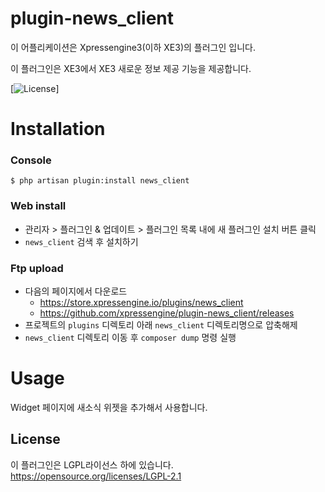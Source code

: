 # plugin-news_client
이 어플리케이션은 Xpressengine3(이하 XE3)의 플러그인 입니다.

이 플러그인은 XE3에서 XE3 새로운 정보 제공 기능을 제공합니다.

[![License](http://img.shields.io/badge/license-GNU%20LGPL-brightgreen.svg)]

# Installation
### Console
```
$ php artisan plugin:install news_client
```

### Web install
- 관리자 > 플러그인 & 업데이트 > 플러그인 목록 내에 새 플러그인 설치 버튼 클릭
- `news_client` 검색 후 설치하기

### Ftp upload
- 다음의 페이지에서 다운로드
    * https://store.xpressengine.io/plugins/news_client
    * https://github.com/xpressengine/plugin-news_client/releases
- 프로젝트의 `plugins` 디렉토리 아래 `news_client` 디렉토리명으로 압축해제
- `news_client` 디렉토리 이동 후 `composer dump` 명령 실행

# Usage
Widget 페이지에 새소식 위젯을 추가해서 사용합니다.

## License
이 플러그인은 LGPL라이선스 하에 있습니다. <https://opensource.org/licenses/LGPL-2.1>
